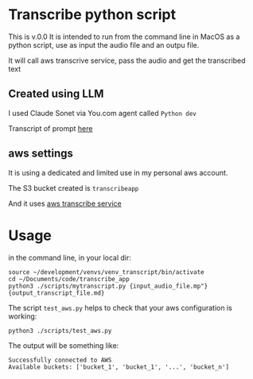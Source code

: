 # Transcribe python script
This is v.0.0
It is intended to run from the command line in MacOS as a python script, use as input the audio file and an outpu file.

It will call aws transcrive service, pass the audio and get the transcribed text

## Created using LLM
I used Claude Sonet via You.com agent called `Python dev`

Transcript of prompt [here](https://you.com/search?q=let%27s+start+with+a+small+improvement.%0A%0AIn+the+.md+output+file+now+you+have+a+section+that+has%3A%0A%0A%23...&cid=c1_40096e49-c992-4532-99f2-14e0f7859288&tbm=youchat)

## aws settings
It is using a dedicated and limited use in my personal aws account.

The S3 bucket created is `transcribeapp`

And it uses [aws transcribe service](https://eu-west-3.console.aws.amazon.com/transcribe/home?region=eu-west-3#welcome)

# Usage
in the command line, in your local dir:
```
source ~/development/venvs/venv_transcript/bin/activate
cd ~/Documents/code/transcribe_app
python3 ./scripts/mytranscript.py {input_audio_file.mp"} {output_transcript_file.md}
```

The script `test_aws.py` helps to check that your aws configuration is working:

```
python3 ./scripts/test_aws.py
```

The output will be something like:

```
Successfully connected to AWS
Available buckets: ['bucket_1', 'bucket_1', '...', 'bucket_n']
```